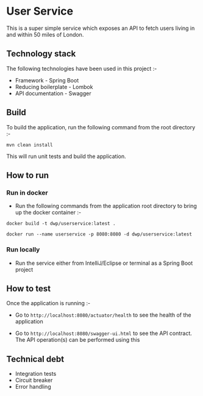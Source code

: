 # User Service

This is a super simple service which exposes an API to fetch users living in and within 50 miles of London.

## Technology stack

The following technologies have been used in this project :-

- Framework - Spring Boot
- Reducing boilerplate - Lombok
- API documentation - Swagger

## Build

To build the application, run the following command from the root directory :-

```
mvn clean install
```

This will run unit tests and build the application.

## How to run

### Run in docker

- Run the following commands from the application root directory to bring up the docker container :-

```
docker build -t dwp/userservice:latest .

docker run --name userservice -p 8080:8080 -d dwp/userservice:latest
```

### Run locally

- Run the service either from IntelliJ/Eclipse or terminal as a Spring Boot project

## How to test

Once the application is running :- 

- Go to `http://localhost:8080/actuator/health` to see the health of the application

- Go to `http://localhost:8080/swagger-ui.html` to see the API contract. The API operation(s) can be performed using this

## Technical debt

- Integration tests
- Circuit breaker
- Error handling
